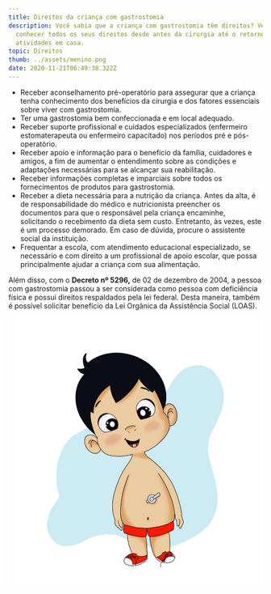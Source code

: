 ```yaml
---
title: Direitos da criança com gastrostomia
description: Você sabia que a criança com gastrostomia têm direitos? Venha
  conhecer todos os seus direitos desde antes da cirurgia até o retorno das
  atividades em casa.
topic: Direitos
thumb: ../assets/menino.png
date: 2020-11-21T06:49:38.322Z
---
```

* Receber aconselhamento pré-operatório para assegurar que a criança tenha conhecimento dos benefícios da cirurgia e dos fatores essenciais sobre viver com gastrostomia.
* Ter uma gastrostomia bem confeccionada e em local adequado.
* Receber suporte profissional e cuidados especializados (enfermeiro estomaterapeuta ou enfermeiro capacitado) nos períodos pré e pós-operatório.
* Receber apoio e informação para o benefício da família, cuidadores e amigos, a fim de aumentar o entendimento sobre as condições e adaptações necessárias para se alcançar sua reabilitação.
* Receber informações completas e imparciais sobre todos os fornecimentos de produtos para gastrostomia.
* Receber a dieta necessária para a nutrição da criança. Antes da alta, é de responsabilidade do médico e nutricionista preencher os documentos para que o responsável pela criança encaminhe, solicitando o recebimento da dieta sem custo. Entretanto, às vezes, este é um processo demorado. Em caso de dúvida, procure o assistente social da instituição.
* Frequentar a escola, com atendimento educacional especializado, se necessário e com direito a um profissional de apoio escolar, que possa principalmente ajudar a criança com sua alimentação. 

Além disso, com o **Decreto nº 5296,** de 02 de dezembro de 2004, a pessoa com gastrostomia passou a ser considerada como pessoa com deficiência física e possui direitos respaldados pela lei federal. Desta maneira, também é possível solicitar benefício da Lei Orgânica da Assistência Social (LOAS).

![Direitos da criança com gastrostomia](../assets/menino.png "Direitos da criança com gastrostomia")